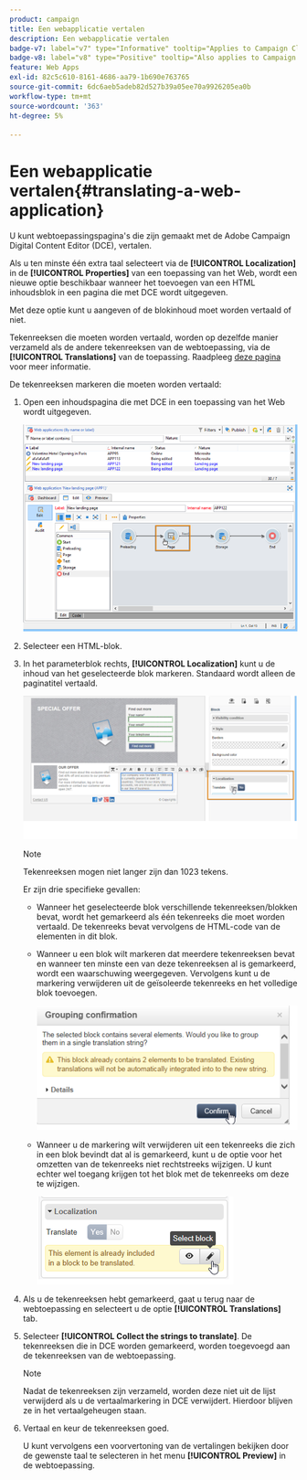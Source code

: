 ```yaml
---
product: campaign
title: Een webapplicatie vertalen
description: Een webapplicatie vertalen
badge-v7: label="v7" type="Informative" tooltip="Applies to Campaign Classic v7"
badge-v8: label="v8" type="Positive" tooltip="Also applies to Campaign v8"
feature: Web Apps
exl-id: 82c5c610-8161-4686-aa79-1b690e763765
source-git-commit: 6dc6aeb5adeb82d527b39a05ee70a9926205ea0b
workflow-type: tm+mt
source-wordcount: '363'
ht-degree: 5%

---
```


# Een webapplicatie vertalen{#translating-a-web-application}



U kunt webtoepassingspagina&#39;s die zijn gemaakt met de Adobe Campaign Digital Content Editor (DCE), vertalen.

Als u ten minste één extra taal selecteert via de **[!UICONTROL Localization]** in de **[!UICONTROL Properties]** van een toepassing van het Web, wordt een nieuwe optie beschikbaar wanneer het toevoegen van een HTML inhoudsblok in een pagina die met DCE wordt uitgegeven.

Met deze optie kunt u aangeven of de blokinhoud moet worden vertaald of niet.

Tekenreeksen die moeten worden vertaald, worden op dezelfde manier verzameld als de andere tekenreeksen van de webtoepassing, via de **[!UICONTROL Translations]** van de toepassing. Raadpleeg [deze pagina](translating-a-web-form.md) voor meer informatie.

De tekenreeksen markeren die moeten worden vertaald:

1. Open een inhoudspagina die met DCE in een toepassing van het Web wordt uitgegeven.

   ![](assets/dce_translation_3.png)

1. Selecteer een HTML-blok.
1. In het parameterblok rechts, **[!UICONTROL Localization]** kunt u de inhoud van het geselecteerde blok markeren. Standaard wordt alleen de paginatitel vertaald.

   ![](assets/dce_translation_1.png)

   >[!NOTE]
   >
   >Tekenreeksen mogen niet langer zijn dan 1023 tekens.

   Er zijn drie specifieke gevallen:

   * Wanneer het geselecteerde blok verschillende tekenreeksen/blokken bevat, wordt het gemarkeerd als één tekenreeks die moet worden vertaald. De tekenreeks bevat vervolgens de HTML-code van de elementen in dit blok.
   * Wanneer u een blok wilt markeren dat meerdere tekenreeksen bevat en wanneer ten minste een van deze tekenreeksen al is gemarkeerd, wordt een waarschuwing weergegeven. Vervolgens kunt u de markering verwijderen uit de geïsoleerde tekenreeks en het volledige blok toevoegen.

      ![](assets/dce_translation_4.png)

   * Wanneer u de markering wilt verwijderen uit een tekenreeks die zich in een blok bevindt dat al is gemarkeerd, kunt u de optie voor het omzetten van de tekenreeks niet rechtstreeks wijzigen. U kunt echter wel toegang krijgen tot het blok met de tekenreeks om deze te wijzigen.

      ![](assets/dce_translation_2.png)

1. Als u de tekenreeksen hebt gemarkeerd, gaat u terug naar de webtoepassing en selecteert u de optie **[!UICONTROL Translations]** tab.
1. Selecteer **[!UICONTROL Collect the strings to translate]**. De tekenreeksen die in DCE worden gemarkeerd, worden toegevoegd aan de tekenreeksen van de webtoepassing.

   >[!NOTE]
   >
   >Nadat de tekenreeksen zijn verzameld, worden deze niet uit de lijst verwijderd als u de vertaalmarkering in DCE verwijdert. Hierdoor blijven ze in het vertaalgeheugen staan.

1. Vertaal en keur de tekenreeksen goed.

   U kunt vervolgens een voorvertoning van de vertalingen bekijken door de gewenste taal te selecteren in het menu **[!UICONTROL Preview]** in de webtoepassing.
